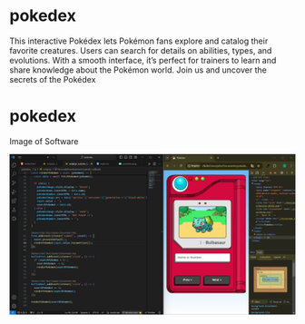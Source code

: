 # pokedex
This interactive Pokédex lets Pokémon fans explore and catalog their favorite creatures. Users can search for details on abilities, types, and evolutions. With a smooth interface, it’s perfect for trainers to learn and share knowledge about the Pokémon world. Join us and uncover the secrets of the Pokédex


# pokedex

Image of Software

![Logo do Projeto](images/software-image.png)
